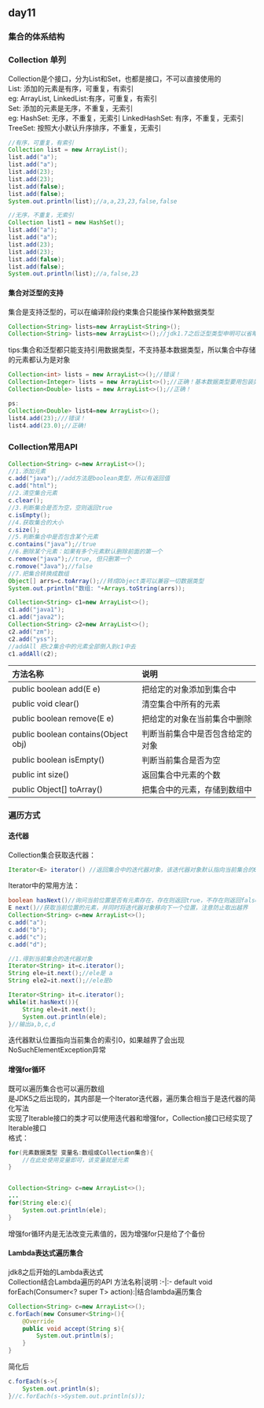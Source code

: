 ## day11
### 集合的体系结构
### Collection 单列
Collection是个接口，分为List和Set，也都是接口，不可以直接使用的  
List: 添加的元素是有序，可重复，有索引  
eg: ArrayList, LinkedList:有序，可重复，有索引  
Set: 添加的元素是无序，不重复，无索引  
eg: HashSet: 无序，不重复，无索引 LinkedHashSet: 有序，不重复，无索引 TreeSet: 按照大小默认升序排序，不重复，无索引  
```java
//有序，可重复，有索引
Collection list = new ArrayList();
list.add("a");
list.add("a");
list.add(23);
list.add(23);
list.add(false);
list.add(false);
System.out.println(list);//a,a,23,23,false,false

//无序，不重复，无索引
Collection list1 = new HashSet();
list.add("a");
list.add("a");
list.add(23);
list.add(23);
list.add(false);
list.add(false);
System.out.println(list);//a,false,23
```
#### 集合对泛型的支持
集合是支持泛型的，可以在编译阶段约束集合只能操作某种数据类型  
```java
Collection<String> lists=new ArrayList<String>();
Collection<String> lists=new ArrayList<>();//jdk1.7之后泛型类型申明可以省略不写
```
tips:集合和泛型都只能支持引用数据类型，不支持基本数据类型，所以集合中存储的元素都认为是对象  
```java
Collection<int> lists = new ArrayList<>();//错误！
Collection<Integer> lists = new ArrayList<>();//正确！基本数据类型要用包装类/引用数据类型
Collection<Double> lists = new ArrayList<>();//正确！

ps:
Collection<Double> list4=new ArrayList<>();
list4.add(23);///错误！
list4.add(23.0);//正确!
```

### Collection常用API
```java
Collection<String> c=new ArrayList<>();
//1.添加元素
c.add("java");//add方法是boolean类型，所以有返回值
c.add("html");
//2.清空集合元素
c.clear();
//3.判断集合是否为空，空则返回true
c.isEmpty();
//4.获取集合的大小
c.size();
//5.判断集合中是否包含某个元素
c.contains("java");//true
//6.删除某个元素：如果有多个元素默认删除前面的第一个
c.remove("java");//true, 但只删第一个
c.romove("Java");//false
//7.把集合转换成数组
Object[] arrs=c.toArray();//转成Object类可以兼容一切数据类型
System.out.println("数组: "+Arrays.toString(arrs));

Collection<String> c1=new ArrayList<>();
c1.add("java1");
c1.add("java2");
Collection<String> c2=new ArrayList<>();
c2.add("zm");
c2.add("yss");
//addAll 把c2集合中的元素全部倒入到c1中去
c1.addAll(c2);
```
方法名称|说明
:-|:-
public boolean add(E e)|把给定的对象添加到集合中
public void clear()|清空集合中所有的元素
public boolean remove(E e)|把给定的对象在当前集合中删除
public boolean contains(Object obj)|判断当前集合中是否包含给定的对象
public boolean isEmpty()|判断当前集合是否为空
public int size()|返回集合中元素的个数
public Object[] toArray()|把集合中的元素，存储到数组中

### 遍历方式
#### 迭代器
Collection集合获取迭代器：  
```java
Iterator<E> iterator() //返回集合中的迭代器对象，该迭代器对象默认指向当前集合的0索引
```
Iterator中的常用方法：  
```java
boolean hasNext()//询问当前位置是否有元素存在，存在则返回true，不存在则返回false
E next()//获取当前位置的元素，并同时将迭代器对象移向下一个位置，注意防止取出越界
Collection<String> c=new ArrayList<>();
c.add("a");
c.add("b");
c.add("c");
c.add("d");

//1.得到当前集合的迭代器对象
Iterator<String> it=c.iterator();
String ele=it.next();//ele是 a 
String ele2=it.next();//ele是b

Iterator<String> it=c.iterator();
while(it.hasNext()){
    String ele=it.next();
    System.out.println(ele);
}//输出a,b,c,d
```
迭代器默认位置指向当前集合的索引0，如果越界了会出现NoSuchElementException异常  

#### 增强for循环
既可以遍历集合也可以遍历数组  
是JDK5之后出现的，其内部是一个Iterator迭代器，遍历集合相当于是迭代器的简化写法  
实现了Iterable接口的类才可以使用迭代器和增强for，Collection接口已经实现了Iterable接口  
格式：  
```java
for(元素数据类型 变量名:数组或Collection集合){
    //在此处使用变量即可，该变量就是元素
}


Collection<String> c=new ArrayList<>();
...
for(String ele:c){
    System.out.println(ele);
}
```
增强for循环内是无法改变元素值的，因为增强for只是给了个备份  
#### Lambda表达式遍历集合
jdk8之后开始的Lambda表达式  
Collection结合Lambda遍历的API 
方法名称|说明
:-|:-
default void forEach(Consumer<? super T> action):|结合lambda遍历集合  


```java
Collection<String> c=new ArrayList<>();
c.forEach(new Consumer<String>(){
    @Override
    public void accept(String s){
        System.out.println(s);
    }
}
```
简化后
```java
c.forEach(s->{
    System.out.println(s);
}//c.forEach(s->System.out.println(s));
```
